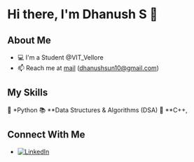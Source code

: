 # Hi there, I'm Dhanush S 👋

## About Me
- 💻 I'm a Student @VIT_Vellore
- 📫 Reach me at [mail](mailto:dhanushsun10@gmail.com) (dhanushsun10@gmail.com)

## My Skills
 🐍 *Python
 📚 **Data Structures & Algorithms (DSA)
 🔧 **C++,

## Connect With Me
- [![LinkedIn](https://img.shields.io/badge/LinkedIn-0077B5?style=flat&logo=linkedin&logoColor=white)](https://www.linkedin.com/in/dhanush-s-27a495322/)
